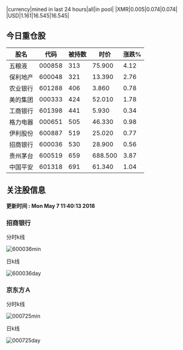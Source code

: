 |currency|mined in last 24 hours|all|in pool|
|XMR|0.005|0.074|0.074|
|USD|1.161|16.545|16.545|

## 今日重仓股 

|股名|代码|被持数|时价|涨跌%|
|---|---|---|---|---|
|五粮液|000858|313|75.900|4.12|
|保利地产|600048|321|13.390|2.76|
|农业银行|601288|406|3.860|0.78|
|美的集团|000333|424|52.010|1.78|
|工商银行|601398|441|5.930|0.34|
|格力电器|000651|505|46.330|0.98|
|伊利股份|600887|519|25.020|0.77|
|招商银行|600036|530|28.900|0.56|
|贵州茅台|600519|659|688.500|3.87|
|中国平安|601318|691|61.340|1.04|

## 关注股信息
**更新时间 : Mon May  7 11:40:13 2018**
### 招商银行 
分时k线

![600036min](http://image.sinajs.cn/newchart/min/n/sh600036.gif)

日k线

![600036day](http://image.sinajs.cn/newchart/daily/n/sh600036.gif)

### 京东方Ａ 
分时k线

![000725min](http://image.sinajs.cn/newchart/min/n/sz000725.gif)

日k线

![000725day](http://image.sinajs.cn/newchart/daily/n/sz000725.gif)
